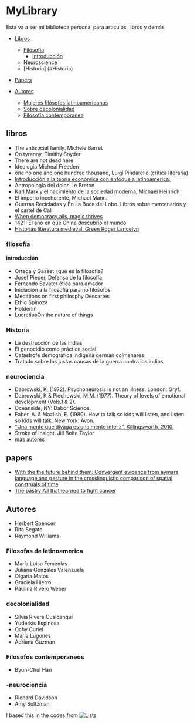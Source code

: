 # MyLibrary
Esta va a ser mi biblioteca personal para artículos, libros y demás
- [Libros](#libros)
  - [Filosofía](#filosofía)
    - [Introducción](#introducción)
  - [Neuroscience](#neurociencia)
  - [Historia] (#Historia)


- [Papers](#papers)


- [Autores](#autores)
  - [Mujeres filósofas latinoamericanas](#filosofas-de-latinoamerica)
  - [Sobre decolonialidad](#decolonialidad)
  - [Filosofía contemporanea](#filosofos-contemporaneos)



## libros
- The antisocial family. Michele Barret
- On tyranny, Timithy Snyder
- There are not dead here 
- Ideologia Micheal Freeden
- one no one and one hundred thousand, Luigi Pindarello (critica literaria)
- [Introducción a la teoría económica con enfoque a latinoamerica:](https://drive.google.com/file/d/195heFZfxTpSE4CMeuxli1uinM6zUcG-x/view?fbclid=IwAR0ZLXU-vBdtFUzD9kqn4FbLkxDSBUZPDrz-BF8lrMXIr8XwUIrTyJKtSNI)
- Antropología del dolor, Le Breton
- Karl Marx y el nacimiento de la sociedad moderna, Michael Heinrich
- El imperio incoherente, Michael Mann.
- Guerras Recicladas y En La Boca del Lobo. Libros sobre mercenarios y el cartel de Cali.
- [When democracy ails, magic thrives](https://bostonreview.net/politics/samuel-clowes-huneke-when-democracy-ails-magic-thrives)
- 1421: El año en que China descubrió el mundo
- [Historias literatura medieval. Green Roger Lancelyn](https://b-ok.lat/g/Green-Roger-Lancelyn)

### filosofía

#### introducción
- Ortega y Gasset ¿qué es la filosofia?
- Josef Pieper, Defensa de la filosofía
- Fernando Savater ética para amador
- Iniciación a la filosofía para no filósofos
- Medittions on first philosphy Descartes
- Ethic Spinoza
- Holderlin
- LucretiusOn the nature of things

### Historía

- La destrucción de las indias
- El genocidio como práctica social
- Catastrofe demografica indigena german colmenares
- Tratado sobre las justas causas de la guerra contra los indios


### neurociencia
- Dabrowski, K. (1972). Psychoneurosis is not an illness. London: Gryf. 
- Dabrowski, K & Piechowski, M.M. (1977). Theory of levels of emotional development (Vols.1 & 2).
- Oceanside, NY: Dabor Science.
- Faber, A. & Mazlish, E. (1980). How to talk so kids will listen, and listen so kids will talk. New
York: Avon.
- ["Una mente que divaga es una mente infeliz". Killingsworth, 2010.](https://www.investigacionyciencia.es/blogs/psicologia-y-neurociencia/52/posts/dnde-est-tu-mente-ahora-14112)
- Stroke of insight. Jill Bolte Taylor
- [más autores](#-neurociencia)



## papers
- [With the the future behind them: Convergent evidence from aymara language and gesture in the crosslinguistic comparison of spatial construals of time](https://cogsci.ucsd.edu/~nunez/web/FINALpblshd.pdf)
- [The pastry A.I that learned to fight cancer](https://www.newyorker.com/tech/annals-of-technology/the-pastry-ai-that-learned-to-fight-cancer)


## Autores
- Herbert Spencer
- Rita Segato
- Raymond Williams


### Filosofas de latinoamerica
- María Luisa Femenías
- Juliana Gonzales Valenzuela
- Olgaría Matos
- Graciela Hierro
- Paulina Rivero Weber
### decolonialidad
- Silvia Rivera Cusicanquí
- Yuderkis Espinosa
- Ochy Curiel
- María Lugones
- Adriana Guzman
### Filosofos contemporaneos
- Byun-Chul Han

### -neurociencia
- Richard Davidson
- Amy Sultzman







I based this in the codes from
[![Lists](https://img.shields.io/badge/-more%20lists-0a0a0a.svg?style=flat&colorA=0a0a0a)](https://github.com/learn-anything/curated-lists)


